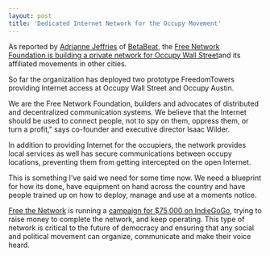 ```yaml
---
layout: post
title: 'Dedicated Internet Network for the Occupy Movement'
---
```

<img style="padding: 15px;" src="http://kinlane-productions.s3.amazonaws.com/Occupy-Freedom-Towers.png" alt="" align="right" />As reported by <a title="Adrianne Jeffries" href="http://twitter.com/#!/ADRjeffries">Adrianne Jeffries</a> of <a title="BetaBeat" href="http://www.betabeat.com/">BetaBeat</a>, the <a title="Free Network Foundation is building a private network for Occupy Wall Street" href="http://www.betabeat.com/2011/11/02/occupy-wall-street-could-get-occupation-to-occupation-vpn/">Free Network Foundation is building a private network for Occupy Wall Street</a>and its affiliated movements in other cities.<p></p>
So far the organization has deployed two prototype FreedomTowers providing Internet access at Occupy Wall Street and Occupy Austin.<p></p>
We are the Free Network Foundation, builders and advocates of distributed and decentralized communication systems. We believe that the Internet should be used to connect people, not to spy on them, oppress them, or turn a profit," says co-founder and executive director Isaac Wilder.<p></p>
In addition to providing Internet for the occupiers, the network provides local services as well has secure communications between occupy locations, preventing them from getting intercepted on the open Internet.<p></p>
This is something I've said we need for some time now. We need a blueprint for how its done, have equipment on hand across the country and have people trained up on how to deploy, manage and use at a moments notice.<p></p>
<a title="Free the Network" href="http://freenetworkfoundation.org/">Free the Network</a> is running a <a href="http://www.indiegogo.com/Free-the-Network">campaign for $75,000 on IndieGoGo</a>, trying to raise money to complete the network, and keep operating. This type of network is critical to the future of democracy and ensuring that any social and political movement can organize, communicate and make their voice heard.
